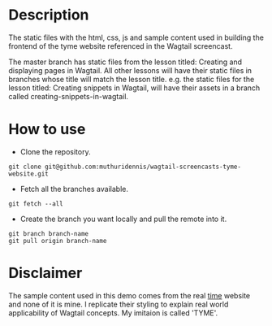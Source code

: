 # Description
The static files with the html, css, js and sample content used in building the frontend of the tyme website referenced in the Wagtail screencast.

The master branch has static files from the lesson titled: Creating and displaying pages in Wagtail. All other lessons will have their static files in branches whose title will match the lesson title. e.g. the static files for the lesson titled: Creating snippets in Wagtail, will have their assets in a branch called creating-snippets-in-wagtail. 

# How to use
- Clone the repository.
```
git clone git@github.com:muthuridennis/wagtail-screencasts-tyme-website.git
```
- Fetch all the branches available.
```
git fetch --all
```
- Create the branch you want locally and pull the remote into it.
```
git branch branch-name
git pull origin branch-name
``` 

# Disclaimer
The sample content used in this demo comes from the real [time](http://time.com) website and none of it is mine. I replicate their styling to explain real world applicability of Wagtail concepts. My imitaion is called 'TYME'.
